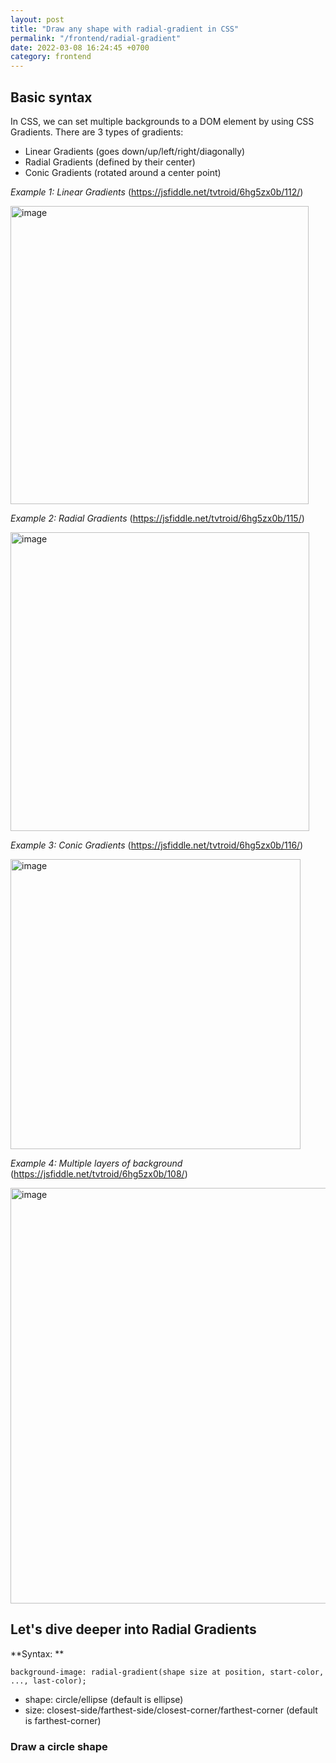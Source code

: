 ```yaml
---
layout: post
title: "Draw any shape with radial-gradient in CSS"
permalink: "/frontend/radial-gradient"
date: 2022-03-08 16:24:45 +0700
category: frontend
---
```


## Basic syntax

In CSS, we can set multiple backgrounds to a DOM element by using CSS Gradients.
There are 3 types of gradients:
- Linear Gradients (goes down/up/left/right/diagonally)
- Radial Gradients (defined by their center)
- Conic Gradients (rotated around a center point)

_Example 1: Linear Gradients_ (https://jsfiddle.net/tvtroid/6hg5zx0b/112/)

<img width="477" alt="image" src="https://user-images.githubusercontent.com/26586150/192479692-5136675d-0621-41cb-833a-7e6c1775783b.png">

_Example 2: Radial Gradients_ (https://jsfiddle.net/tvtroid/6hg5zx0b/115/)

<img width="478" alt="image" src="https://user-images.githubusercontent.com/26586150/192480661-d969423e-43f9-41cc-bf50-d29fa0edb219.png">

_Example 3: Conic Gradients_ (https://jsfiddle.net/tvtroid/6hg5zx0b/116/)

<img width="464" alt="image" src="https://user-images.githubusercontent.com/26586150/192480802-d86b8fd9-8ff0-47ec-bf6c-149f0558bf29.png">

_Example 4: Multiple layers of background_ (https://jsfiddle.net/tvtroid/6hg5zx0b/108/)

<img width="665" alt="image" src="https://user-images.githubusercontent.com/26586150/192478991-016f5dab-1040-4789-a644-eb397b747ef5.png">

## Let's dive deeper into Radial Gradients

**Syntax: **
```
background-image: radial-gradient(shape size at position, start-color, ..., last-color);
```
- shape: circle/ellipse (default is ellipse)
- size: closest-side/farthest-side/closest-corner/farthest-corner (default is farthest-corner)

### Draw a circle shape

